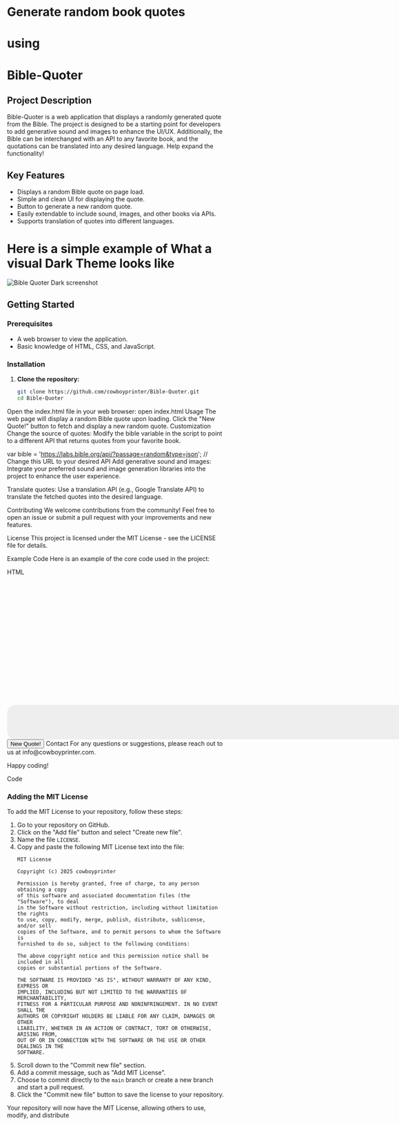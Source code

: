 # Generate random book quotes
# using
# Bible-Quoter

## Project Description
Bible-Quoter is a web application that displays a randomly generated quote from the Bible. The project is designed to be a starting point for developers to add generative sound and images to enhance the UI/UX. Additionally, the Bible can be interchanged with an API to any favorite book, and the quotations can be translated into any desired language. Help expand the functionality!

## Key Features
- Displays a random Bible quote on page load.
- Simple and clean UI for displaying the quote.
- Button to generate a new random quote.
- Easily extendable to include sound, images, and other books via APIs.
- Supports translation of quotes into different languages.

# Here is a simple example of What a visual Dark Theme looks like

![Bible Quoter Dark screenshot](images/Screenshot%202025-01-05%20114046.png)

## Getting Started

### Prerequisites
- A web browser to view the application.
- Basic knowledge of HTML, CSS, and JavaScript.

### Installation
1. **Clone the repository:**
   ```bash
   git clone https://github.com/cowboyprinter/Bible-Quoter.git
   cd Bible-Quoter
Open the index.html file in your web browser:
open index.html
Usage
The web page will display a random Bible quote upon loading.
Click the "New Quote!" button to fetch and display a new random quote.
Customization
Change the source of quotes:
Modify the bible variable in the script to point to a different API that returns quotes from your favorite book.

var bible = 'https://labs.bible.org/api/?passage=random&type=json'; // Change this URL to your desired API
Add generative sound and images:
Integrate your preferred sound and image generation libraries into the project to enhance the user experience.

Translate quotes:
Use a translation API (e.g., Google Translate API) to translate the fetched quotes into the desired language.

Contributing
We welcome contributions from the community! Feel free to open an issue or submit a pull request with your improvements and new features.

License
This project is licensed under the MIT License - see the LICENSE file for details.

Example Code
Here is an example of the core code used in the project:

HTML
<!DOCTYPE html>
<html>
<head>
    <style>
        #bibleQuote {
            background-color: #eee;
            color: #a0a;
            margin: 300px auto 0;
            font-size: 40px;
            width: 90vw;
            padding: 40px;
            border-radius: 20px;
        }
        .reload-button {
            /* Add styles for the reload button if needed */
        }
    </style>
    <script>
        document.addEventListener("DOMContentLoaded", function() {
            var bible = 'https://labs.bible.org/api/?passage=random&type=json';
            var xhr = new XMLHttpRequest();
            xhr.open('GET', bible, true);
            xhr.onreadystatechange = function() {
                if (xhr.readyState == 4 && xhr.status == 200) {
                    var response = JSON.parse(xhr.responseText);
                    if (response && response.length > 0) {
                        var text = response[0].text;
                        var quoteDiv = document.getElementById("bibleQuote");
                        quoteDiv.textContent = text;
                    }
                }
            };
            xhr.send();
        });
        function reloadPage() {
            location.reload();
        }
    </script>
</head>
<body style="margin: 0;">
    <div id="bibleQuote"></div>
    <button onclick="reloadPage()" class="reload-button">New Quote!</button>
</body>
</html>
Contact
For any questions or suggestions, please reach out to us at 
   info@cowboyprinter.com.

Happy coding!

Code
### Adding the MIT License

To add the MIT License to your repository, follow these steps:

1. Go to your repository on GitHub.
2. Click on the "Add file" button and select "Create new file".
3. Name the file `LICENSE`.
4. Copy and paste the following MIT License text into the file:
    ```text
    MIT License

    Copyright (c) 2025 cowboyprinter

    Permission is hereby granted, free of charge, to any person obtaining a copy
    of this software and associated documentation files (the "Software"), to deal
    in the Software without restriction, including without limitation the rights
    to use, copy, modify, merge, publish, distribute, sublicense, and/or sell
    copies of the Software, and to permit persons to whom the Software is
    furnished to do so, subject to the following conditions:

    The above copyright notice and this permission notice shall be included in all
    copies or substantial portions of the Software.

    THE SOFTWARE IS PROVIDED "AS IS", WITHOUT WARRANTY OF ANY KIND, EXPRESS OR
    IMPLIED, INCLUDING BUT NOT LIMITED TO THE WARRANTIES OF MERCHANTABILITY,
    FITNESS FOR A PARTICULAR PURPOSE AND NONINFRINGEMENT. IN NO EVENT SHALL THE
    AUTHORS OR COPYRIGHT HOLDERS BE LIABLE FOR ANY CLAIM, DAMAGES OR OTHER
    LIABILITY, WHETHER IN AN ACTION OF CONTRACT, TORT OR OTHERWISE, ARISING FROM,
    OUT OF OR IN CONNECTION WITH THE SOFTWARE OR THE USE OR OTHER DEALINGS IN THE
    SOFTWARE.
    ```
5. Scroll down to the "Commit new file" section.
6. Add a commit message, such as "Add MIT License".
7. Choose to commit directly to the `main` branch or create a new branch and start a pull request.
8. Click the "Commit new file" button to save the license to your repository.

Your repository will now have the MIT License, allowing others to use, modify, and distribute
